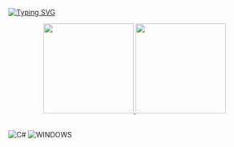 
[![Typing SVG](https://readme-typing-svg.herokuapp.com/?color=ffffff&size=35&center=true&vCenter=true&width=1000&lines=HELLO,+My+name+is+Alan+Félix+Santos;I'm+18+years+old;I'm+from+Brazil;Be+Welcome!+:%29)](https://git.io/typing-svg)

<div align="center">
  <a href="https://github.com/AladasDTA">
<img height="180em" src= "https://github-readme-stats.vercel.app/api?username=AladasDTA&show_icons=true&theme=dark">
<img height="180em" src="https://github-readme-stats.vercel.app/api/top-langs/?username=AladasDTA&layout=compact&theme=dark"></a>
</div>

##

<div style="display: inline_block">
  <img align="center" alt="C#" src="https://img.shields.io/badge/C%23-239120?style=for-the-badge&logo=c-sharp&logoColor=white" />
  <img align="center" alt="WINDOWS" src="https://img.shields.io/badge/Windows-0078D6?style=for-the-badge&logo=windows&logoColor=white" />
 
</div><br/>
